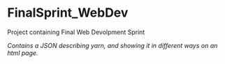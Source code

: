 # FinalSprint_WebDev

 Project containing Final Web Devolpment Sprint

*Contains a JSON describing yarn, and showing it in different ways on an html page.*
